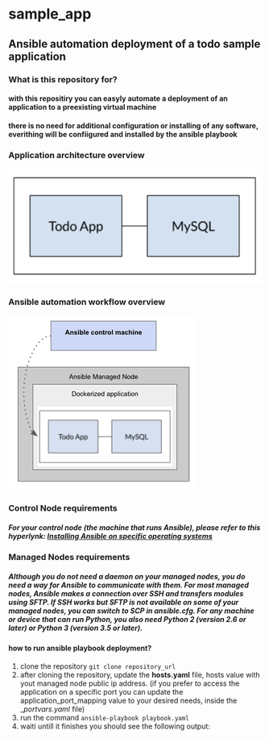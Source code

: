 # sample_app


## Ansible automation deployment of a todo sample application

### What is this repository for? ###
#### with this repositiry you can easyly automate a deployment of an application to a preexisting virtual machine
#### there is no need for additional configuration or installing of any software, everithing will be confiigured and installed by the ansible playbook 

### Application architecture overview
![Scheme](images/app_overview.png)

### Ansible automation workflow overview
![Scheme](images/workflow.png)

### Control Node requirements
##### For your control node (the machine that runs Ansible), please refer to this hyperlynk: [Installing Ansible on specific operating systems](https://docs.ansible.com/ansible/latest/installation_guide/intro_installation.html#installing-ansible-on-specific-operating-systems)

### Managed Nodes requirements
##### Although you do not need a daemon on your managed nodes, you do need a way for Ansible to communicate with them. For most managed nodes, Ansible makes a connection over SSH and transfers modules using SFTP. If SSH works but SFTP is not available on some of your managed nodes, you can switch to SCP in ansible.cfg. For any machine or device that can run Python, you also need Python 2 (version 2.6 or later) or Python 3 (version 3.5 or later).


### 

#### how to run ansible playbook deployment?

1. clone the repository `git clone repository_url`
2. after cloning the repository, update the __hosts.yaml__ file, hosts value with yout managed node public ip address. (if you prefer to access the application on a specific port you can update the application_port_mapping value to your desired needs, inside the __portvars.yaml_ file)
3. run the command  `ansible-playbook playbook.yaml`
4. waiti untill it finishes you should see the following output: 

<code>

<code>

